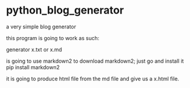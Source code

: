 # python_blog_generator
a very simple blog generator


this program is going to work as such:

generator x.txt or x.md

is going to use markdown2
to download markdown2; just go and install it
pip install markdown2

it is going to produce html file from the md file
and give us a x.html file.
